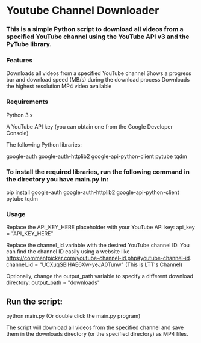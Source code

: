 # Youtube Channel Downloader
### This is a simple Python script to download all videos from a specified YouTube channel using the YouTube API v3 and the PyTube library.

### Features
Downloads all videos from a specified YouTube channel
Shows a progress bar and download speed (MB/s) during the download process
Downloads the highest resolution MP4 video available

### Requirements
Python 3.x

A YouTube API key (you can obtain one from the Google Developer Console)

The following Python libraries:

google-auth
google-auth-httplib2
google-api-python-client
pytube
tqdm

### To install the required libraries, run the following command in the directory you have main.py in:
pip install google-auth google-auth-httplib2 google-api-python-client pytube tqdm

### Usage
Replace the API_KEY_HERE placeholder with your YouTube API key:
api_key = "API_KEY_HERE"

Replace the channel_id variable with the desired YouTube channel ID. You can find the channel ID easily using a website like https://commentpicker.com/youtube-channel-id.php#youtube-channel-id. 
channel_id = "UCXuqSBlHAE6Xw-yeJA0Tunw" (This is LTT's Channel)

Optionally, change the output_path variable to specify a different download directory:
output_path = "downloads"

## Run the script:
python main.py (Or double click the main.py program) 

The script will download all videos from the specified channel and save them in the downloads directory (or the specified directory) as MP4 files.
